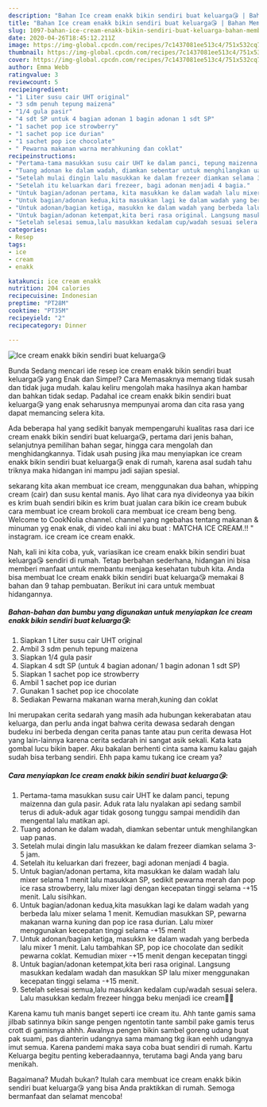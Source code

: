 ```yaml
---
description: "Bahan Ice cream enakk bikin sendiri buat keluarga😘 | Bahan Membuat Ice cream enakk bikin sendiri buat keluarga😘 Yang Sempurna"
title: "Bahan Ice cream enakk bikin sendiri buat keluarga😘 | Bahan Membuat Ice cream enakk bikin sendiri buat keluarga😘 Yang Sempurna"
slug: 1097-bahan-ice-cream-enakk-bikin-sendiri-buat-keluarga-bahan-membuat-ice-cream-enakk-bikin-sendiri-buat-keluarga-yang-sempurna
date: 2020-04-26T18:45:12.211Z
image: https://img-global.cpcdn.com/recipes/7c1437081ee513c4/751x532cq70/ice-cream-enakk-bikin-sendiri-buat-keluarga😘-foto-resep-utama.jpg
thumbnail: https://img-global.cpcdn.com/recipes/7c1437081ee513c4/751x532cq70/ice-cream-enakk-bikin-sendiri-buat-keluarga😘-foto-resep-utama.jpg
cover: https://img-global.cpcdn.com/recipes/7c1437081ee513c4/751x532cq70/ice-cream-enakk-bikin-sendiri-buat-keluarga😘-foto-resep-utama.jpg
author: Emma Webb
ratingvalue: 3
reviewcount: 5
recipeingredient:
- "1 Liter susu cair UHT original"
- "3 sdm penuh tepung maizena"
- "1/4 gula pasir"
- "4 sdt SP untuk 4 bagian adonan 1 bagin adonan 1 sdt SP"
- "1 sachet pop ice strowberry"
- "1 sachet pop ice durian"
- "1 sachet pop ice chocolate"
- " Pewarna makanan warna merahkuning dan coklat"
recipeinstructions:
- "Pertama-tama masukkan susu cair UHT ke dalam panci, tepung maizenna dan gula pasir. Aduk rata lalu nyalakan api sedang sambil terus di aduk-aduk agar tidak gosong tunggu sampai mendidih dan mengental lalu matikan api."
- "Tuang adonan ke dalam wadah, diamkan sebentar untuk menghilangkan uap panas."
- "Setelah mulai dingin lalu masukkan ke dalam frezeer diamkan selama 3-5 jam."
- "Setelah itu keluarkan dari frezeer, bagi adonan menjadi 4 bagia."
- "Untuk bagian/adonan pertama, kita masukkan ke dalam wadah lalu mixer selama 1 menit lalu masukkan SP, sedikit pewarna merah dan pop ice rasa strowberry, lalu mixer lagi dengan kecepatan tinggi selama -+15 menit. Lalu sisihkan."
- "Untuk bagian/adonan kedua,kita masukkan lagi ke dalam wadah yang berbeda lalu mixer selama 1 menit. Kemudian masukkan SP, pewarna makanan warna kuning dan pop ice rasa durian. Lalu mixer menggunakan kecepatan tinggi selama -+15 menit"
- "Untuk adonan/bagian ketiga, masukkn ke dalam wadah yang berbeda lalu mixer 1 menit. Lalu tambahkan SP, pop ice chocolate dan sedikit pewarna coklat. Kemudian mixer -+15 menit dengan kecepatan tinggi"
- "Untuk bagian/adonan ketempat,kita beri rasa original. Langsung masukkan kedalam wadah dan masukkan SP lalu mixer menggunakan kecepatan tinggi selama -+15 menit."
- "Setelah selesai semua,lalu masukkan kedalam cup/wadah sesuai selera. Lalu masukkan kedalm frezeer hingga beku menjadi ice cream🍧🍨"
categories:
- Resep
tags:
- ice
- cream
- enakk

katakunci: ice cream enakk 
nutrition: 204 calories
recipecuisine: Indonesian
preptime: "PT28M"
cooktime: "PT35M"
recipeyield: "2"
recipecategory: Dinner

---
```



![Ice cream enakk bikin sendiri buat keluarga😘](https://img-global.cpcdn.com/recipes/7c1437081ee513c4/751x532cq70/ice-cream-enakk-bikin-sendiri-buat-keluarga😘-foto-resep-utama.jpg)

Bunda Sedang mencari ide resep ice cream enakk bikin sendiri buat keluarga😘 yang Enak dan Simpel? Cara Memasaknya memang tidak susah dan tidak juga mudah. kalau keliru mengolah maka hasilnya akan hambar dan bahkan tidak sedap. Padahal ice cream enakk bikin sendiri buat keluarga😘 yang enak seharusnya mempunyai aroma dan cita rasa yang dapat memancing selera kita.

Ada beberapa hal yang sedikit banyak mempengaruhi kualitas rasa dari ice cream enakk bikin sendiri buat keluarga😘, pertama dari jenis bahan, selanjutnya pemilihan bahan segar, hingga cara mengolah dan menghidangkannya. Tidak usah pusing jika mau menyiapkan ice cream enakk bikin sendiri buat keluarga😘 enak di rumah, karena asal sudah tahu triknya maka hidangan ini mampu jadi sajian spesial.

sekarang kita akan membuat ice cream, menggunakan dua bahan, whipping cream (cair) dan susu kental manis. Ayo lihat cara nya divideonya yaa bikin es krim buah sendiri bikin es krim buat jualan cara bikin ice cream bubuk cara membuat ice cream brokoli cara membuat ice cream beng beng. Welcome to CookNolia channel. channel yang ngebahas tentang makanan &amp; minuman yg enak enak, di video kali ini aku buat : MATCHA ICE CREAM.!! &#34; instagram. ice cream ice cream enakk.


Nah, kali ini kita coba, yuk, variasikan ice cream enakk bikin sendiri buat keluarga😘 sendiri di rumah. Tetap berbahan sederhana, hidangan ini bisa memberi manfaat untuk membantu menjaga kesehatan tubuh kita. Anda bisa membuat Ice cream enakk bikin sendiri buat keluarga😘 memakai 8 bahan dan 9 tahap pembuatan. Berikut ini cara untuk membuat hidangannya.

<!--inarticleads1-->

##### Bahan-bahan dan bumbu yang digunakan untuk menyiapkan Ice cream enakk bikin sendiri buat keluarga😘:

1. Siapkan 1 Liter susu cair UHT original
1. Ambil 3 sdm penuh tepung maizena
1. Siapkan 1/4 gula pasir
1. Siapkan 4 sdt SP (untuk 4 bagian adonan/ 1 bagin adonan 1 sdt SP)
1. Siapkan 1 sachet pop ice strowberry
1. Ambil 1 sachet pop ice durian
1. Gunakan 1 sachet pop ice chocolate
1. Sediakan  Pewarna makanan warna merah,kuning dan coklat


Ini merupakan cerita sedarah yang masih ada hubungan kekerabatan atau keluarga, dan perlu anda ingat bahwa cerita dewasa sedarah dengan budeku ini berbeda dengan cerita panas tante atau pun cerita dewasa Hot yang lain-lainnya karena cerita sedarah ini sangat asik sekali. Kata kata gombal lucu bikin baper. Aku bakalan berhenti cinta sama kamu kalau gajah sudah bisa terbang sendiri. Ehh papa kamu tukang ice cream ya? 

<!--inarticleads2-->

##### Cara menyiapkan Ice cream enakk bikin sendiri buat keluarga😘:

1. Pertama-tama masukkan susu cair UHT ke dalam panci, tepung maizenna dan gula pasir. Aduk rata lalu nyalakan api sedang sambil terus di aduk-aduk agar tidak gosong tunggu sampai mendidih dan mengental lalu matikan api.
1. Tuang adonan ke dalam wadah, diamkan sebentar untuk menghilangkan uap panas.
1. Setelah mulai dingin lalu masukkan ke dalam frezeer diamkan selama 3-5 jam.
1. Setelah itu keluarkan dari frezeer, bagi adonan menjadi 4 bagia.
1. Untuk bagian/adonan pertama, kita masukkan ke dalam wadah lalu mixer selama 1 menit lalu masukkan SP, sedikit pewarna merah dan pop ice rasa strowberry, lalu mixer lagi dengan kecepatan tinggi selama -+15 menit. Lalu sisihkan.
1. Untuk bagian/adonan kedua,kita masukkan lagi ke dalam wadah yang berbeda lalu mixer selama 1 menit. Kemudian masukkan SP, pewarna makanan warna kuning dan pop ice rasa durian. Lalu mixer menggunakan kecepatan tinggi selama -+15 menit
1. Untuk adonan/bagian ketiga, masukkn ke dalam wadah yang berbeda lalu mixer 1 menit. Lalu tambahkan SP, pop ice chocolate dan sedikit pewarna coklat. Kemudian mixer -+15 menit dengan kecepatan tinggi
1. Untuk bagian/adonan ketempat,kita beri rasa original. Langsung masukkan kedalam wadah dan masukkan SP lalu mixer menggunakan kecepatan tinggi selama -+15 menit.
1. Setelah selesai semua,lalu masukkan kedalam cup/wadah sesuai selera. Lalu masukkan kedalm frezeer hingga beku menjadi ice cream🍧🍨


Karena kamu tuh manis banget seperti ice cream itu. Ahh tante gamis sama jilbab satinnya bikin sange pengen ngentotin tante sambil pake gamis terus crott di gamisnya ahhh. Awalnya pengen bikin sambel goreng udang buat pak suami, pas dianterin udangnya sama mamang tkg ikan eehh udangnya imut semua. Karena pandemi maka saya coba buat sendiri di rumah. Kartu Keluarga begitu penting keberadaannya, terutama bagi Anda yang baru menikah. 

Bagaimana? Mudah bukan? Itulah cara membuat ice cream enakk bikin sendiri buat keluarga😘 yang bisa Anda praktikkan di rumah. Semoga bermanfaat dan selamat mencoba!
